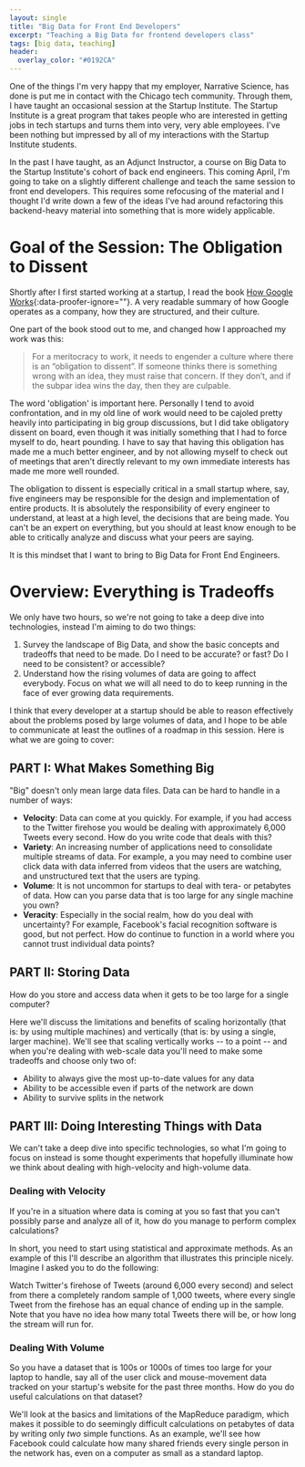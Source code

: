 ```yaml
---
layout: single
title: "Big Data for Front End Developers"
excerpt: "Teaching a Big Data for frontend developers class"
tags: [big data, teaching]
header:
  overlay_color: "#0192CA"
---
```


One of the things I'm very happy that my employer, Narrative Science, has done is put me in contact with the Chicago tech community.  Through them, I have taught an occasional session at the Startup Institute. The Startup Institute is a great program that takes people who are interested in getting jobs in tech startups and turns them into very, very able employees.  I've been nothing but impressed by all of my interactions with the Startup Institute students.

In the past I have taught, as an Adjunct Instructor, a course on Big Data to the Startup Institute's cohort of back end engineers.  This coming April, I'm going to take on a slightly different challenge and teach the same session to front end developers.  This requires some refocusing of the material and I thought I'd write down a few of the ideas I've had around refactoring this backend-heavy material into something that is more widely applicable.

# Goal of the Session:  The Obligation to Dissent

Shortly after I first started working at a startup, I read the book [How Google Works](https://www.amazon.com/How-Google-Works-Eric-Schmidt-ebook/dp/B00HUU13Y0){:data-proofer-ignore=""}.  A very readable summary of how Google operates as a company, how they are structured, and their culture.

One part of the book stood out to me, and changed how I approached my work was this:

> For a meritocracy to work, it needs to engender a culture where there is an “obligation to dissent”.  If someone thinks there is something wrong with an idea, they must raise that concern. If they don’t, and if the subpar idea wins the day, then they are culpable.

The word 'obligation' is important here.  Personally I tend to avoid confrontation, and in my old line of work would need to be cajoled pretty heavily into participating in big group discussions, but I did take obligatory dissent on board, even though it was initially something that I had to force myself to do, heart pounding.  I have to say that having this obligation has made me a much better engineer, and by not allowing myself to check out of meetings that aren't directly relevant to my own immediate interests has made me more well rounded.

The obligation to dissent is especially critical in a small startup where, say, five engineers may be responsible for the design and implementation of entire products.  It is absolutely the responsibility of every engineer to understand, at least at a high level, the decisions that are being made.  You can't be an expert on everything, but you should at least know enough to be able to critically analyze and discuss what your peers are saying.

It is this mindset that I want to bring to Big Data for Front End Engineers.

# Overview:  Everything is Tradeoffs

We only have two hours, so we're not going to take a deep dive into technologies, instead I'm aiming to do two things:

1. Survey the landscape of Big Data, and show the basic concepts and tradeoffs that need to be made.  Do I need to be accurate? or fast?  Do I need to be consistent? or accessible?
1. Understand how the rising volumes of data are going to affect everybody.  Focus on what we will all need to do to keep running in the face of ever growing data requirements.

I think that every developer at a startup should be able to reason effectively about the problems posed by large volumes of data, and I hope to be able to communicate at least the outlines of a roadmap in this session.  Here is what we are going to cover:

## PART I: What Makes Something Big

"Big" doesn't only mean large data files.  Data can be hard to handle in a number of ways:

* **Velocity**:  Data can come at you quickly.  For example, if you had access to the Twitter firehose you would be dealing with approximately 6,000 Tweets every second.  How do you write code that deals with this?
* **Variety**:  An increasing number of applications need to consolidate multiple streams of data.  For example, a you may need to combine user click data with data inferred from videos that the users are watching, and unstructured text that the users are typing.
* **Volume**: It is not uncommon for startups to deal with tera- or petabytes of data.  How can you parse data that is too large for any single machine you own?
* **Veracity**: Especially in the social realm, how do you deal with uncertainty?  For example, Facebook's facial recognition software is good, but not perfect.  How do continue to function in a world where you cannot trust individual data points?

## PART II: Storing Data

How do you store and access data when it gets to be too large for a single computer?

Here we'll discuss the limitations and benefits of scaling horizontally (that is: by using multiple machines) and vertically (that is: by using a single, larger machine).  We'll see that scaling vertically works -- to a point -- and when you're dealing with web-scale data you'll need to make some tradeoffs and choose only two of:

* Ability to always give the most up-to-date values for any data
* Ability to be accessible even if parts of the network are down
* Ability to survive splits in the network

## PART III: Doing Interesting Things with Data

We can't take a deep dive into specific technologies, so what I'm going to focus on instead is some thought experiments that hopefully illuminate how we think about dealing with high-velocity and high-volume data.

### Dealing with Velocity

If you're in a situation where data is coming at you so fast that you can't possibly parse and analyze all of it, how do you manage to perform complex calculations?

In short, you need to start using statistical and approximate methods.  As an example of this I'll describe an algorithm that illustrates this principle nicely.  Imagine I asked you to do the following:

Watch Twitter's firehose of Tweets (around 6,000 every second) and select from there a completely random sample of 1,000 tweets, where every single Tweet from the firehose has an equal chance of ending up in the sample.  Note that you have no idea how many total Tweets there will be, or how long the stream will run for.

### Dealing With Volume

So you have a dataset that is 100s or 1000s of times too large for your laptop to handle, say all of the user click and mouse-movement data tracked on your startup's website for the past three months.  How do you do useful calculations on that dataset?

We'll look at the basics and limitations of the MapReduce paradigm, which makes it possible to do seemingly difficult calculations on petabytes of data by writing only *two* simple functions.  As an example, we'll see how Facebook could calculate how many shared friends every single person in the network has, even on a computer as small as a standard laptop.
